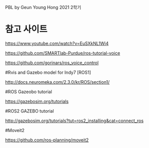 PBL by Geun Young Hong
2021 2학기 

# 참고 사이트

https://www.youtube.com/watch?v=EuSXkNL1Wi4

https://github.com/SMARTlab-Purdue/ros-tutorial-voice

https://github.com/gorinars/ros_voice_control

#Rvis and Gazebo model for Indy7 [ROS1]

http://docs.neuromeka.com/2.3.0/kr/ROS/section1/

#ROS Gazeobo tutorial

https://gazebosim.org/tutorials


#ROS2 GAZEBO tutorial

http://gazebosim.org/tutorials?tut=ros2_installing&cat=connect_ros

#Moveit2

https://github.com/ros-planning/moveit2
